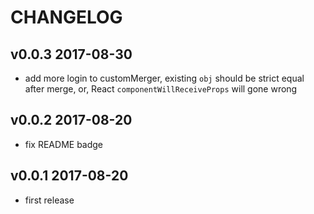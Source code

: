 # CHANGELOG

## v0.0.3 2017-08-30

- add more login to customMerger, existing `obj` should be strict equal after merge,
  or, React `componentWillReceiveProps` will gone wrong

## v0.0.2 2017-08-20

- fix README badge

## v0.0.1 2017-08-20
- first release